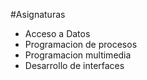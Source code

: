 #Asignaturas
- Acceso a Datos
- Programacion de procesos
- Programacion multimedia
- Desarrollo de interfaces